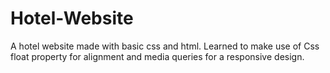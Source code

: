 # Hotel-Website
A hotel website made with basic css and html. 
Learned to make use of Css float property for alignment and media queries for a responsive design.
